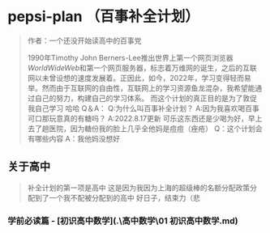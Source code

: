 # pepsi-plan （百事补全计划）

> 作者：一个还没开始读高中的百事党
>
> 1990年Timothy John Berners-Lee推出世界上第一个网页浏览器*WorldWideWeb*和第一个网页服务器，标志着万维网的诞生，之后的互联网以未曾设想的速度发展着。正因此，如今，2022年，学习变得轻而易举。然而由于互联网的自由性，互联网上的学习资源鱼龙混杂，我希望能通过自己的努力，构建自己的学习体系。
>而这个计划的真正目的是为了敦促我自己学习
> 哈哈
>Q＆A：
> Q:为什么叫百事补全计划？
>A:因为我喜欢喝百事
> 可口那玩意真的有糖吗？
>A:2022.8.17更新
> 可乐这东西还是少喝为好，早上去了趟医院，因为糖份我的脸上几乎全他妈是痘痘（痤疮）
>Q：这个计划会有哪些内容
> A：我他妈没想好

## 关于高中

> 补全计划的第一项是高中
>这是因为我因为上海的超级棒的名额分配政策分配到了一个我不配被分配到的高中
> 好日子，结束力（悲

### 	学前必读篇 - [初识高中数学](.\高中数学\01 初识高中数学.md)